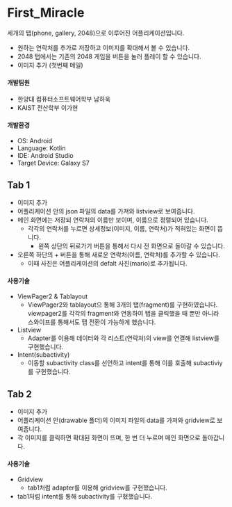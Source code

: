# First_Miracle
세개의 탭(phone, gallery, 2048)으로 이루어진 어플리케이션입니다.
+ 원하는 연락처를 추가로 저장하고 이미지를 확대해서 볼 수 있습니다.
+ 2048 탭에서는 기존의 2048 게임을 버튼을 눌러 플레이 할 수 있습니다.
+ 이미지 추가 (첫번째 메일)

#### 개발팀원
  + 한양대 컴퓨터소프트웨어학부 남하욱
  + KAIST 전산학부 이가현

#### 개발환경
  + OS: Android
  + Language: Kotlin
  + IDE: Android Studio
  + Target Device: Galaxy S7

## Tab 1
+ 이미지 추가
+ 어플리케이션 안의 json 파일의 data를 가져와 listview로 보여줍니다.
+ 메인 화면에는 저장되 연락처의 이름만 보이며, 이름으로 정렬되어 있습니다.
  + 각각의 연락처를 누르면 상세정보(이미지, 이름, 연락처)가 적혀있는 화면이 뜹니다.
    + 왼쪽 상단의 뒤로가기 버튼을 통해서 다시 전 화면으로 돌아갈 수 있습니다.
+ 오른쪽 하단의 + 버튼을 통해 새로운 연락처(이름, 연락처)를 추가할 수 있습니다.
  + 이때 사진은 어플리케이션의 defalt 사진(mario)로 추가됩니다.
  
#### 사용기술
+ ViewPager2 & Tablayout
  + ViewPager2와 tablayout으 통해 3개의 탭(fragment)를 구현하였습니다. viewpager2를 각각의 fragment와 연동하여 탭을 클릭했을 때 뿐만 아니라 스와이프를 통해서도 탭 전환이 가능하게 했습니다.
+ Listview
  + Adapter를 이용해 데이터와 각 리스트(연락처)의 view를 연결해 listview를 구현했습니다.
+ Intent(subactivity)
  + 이동할 subactivity class를 선언하고 intent를 통해 이를 호출해 subactiviy를 구현했습니다.

## Tab 2
+ 이미지 추가
+ 어플리케이션 안(drawable 폴더)의 이미지 파일의 data를 가져와 gridview로 보여줍니다.
+ 각 이미지를 클릭하면 확대된 화면이 뜨며, 한 번 더 누르며 메인 화면으로 돌아갑니다.

#### 사용기술
+ Gridview
  + tab1처럼 adapter를 이용해 gridview를 구현했습니다.
+ tab1처럼 intent를 통해 subactivity를 구혔했습니다.
